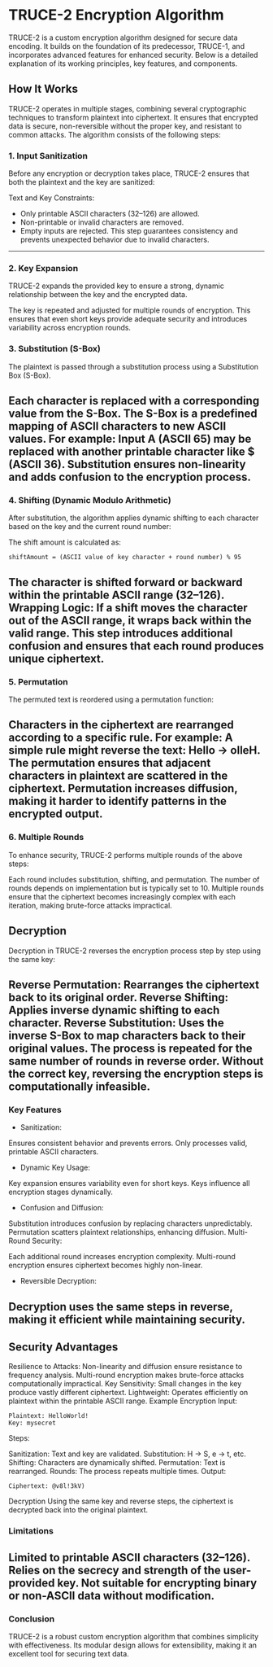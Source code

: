 # TRUCE-2 Encryption Algorithm

TRUCE-2 is a custom encryption algorithm designed for secure data encoding. It builds on the foundation of its predecessor, TRUCE-1, and incorporates advanced features for enhanced security. Below is a detailed explanation of its working principles, key features, and components.

## How It Works

TRUCE-2 operates in multiple stages, combining several cryptographic techniques to transform plaintext into ciphertext. It ensures that encrypted data is secure, non-reversible without the proper key, and resistant to common attacks. The algorithm consists of the following steps:

### 1. Input Sanitization

Before any encryption or decryption takes place, TRUCE-2 ensures that both the plaintext and the key are sanitized:

Text and Key Constraints:
- Only printable ASCII characters (32–126) are allowed.
- Non-printable or invalid characters are removed.
- Empty inputs are rejected.
This step guarantees consistency and prevents unexpected behavior due to invalid characters.
---
### 2. Key Expansion
TRUCE-2 expands the provided key to ensure a strong, dynamic relationship between the key and the encrypted data.

The key is repeated and adjusted for multiple rounds of encryption.
This ensures that even short keys provide adequate security and introduces variability across encryption rounds.
### 3. Substitution (S-Box)
The plaintext is passed through a substitution process using a Substitution Box (S-Box).

Each character is replaced with a corresponding value from the S-Box.
The S-Box is a predefined mapping of ASCII characters to new ASCII values. For example:
Input A (ASCII 65) may be replaced with another printable character like $ (ASCII 36).
Substitution ensures non-linearity and adds confusion to the encryption process.
---
### 4. Shifting (Dynamic Modulo Arithmetic)
After substitution, the algorithm applies dynamic shifting to each character based on the key and the current round number:

The shift amount is calculated as:
```
shiftAmount = (ASCII value of key character + round number) % 95
```
The character is shifted forward or backward within the printable ASCII range (32–126).
Wrapping Logic: If a shift moves the character out of the ASCII range, it wraps back within the valid range.
This step introduces additional confusion and ensures that each round produces unique ciphertext.
---
### 5. Permutation
The permuted text is reordered using a permutation function:

Characters in the ciphertext are rearranged according to a specific rule. For example:
A simple rule might reverse the text: Hello → olleH.
The permutation ensures that adjacent characters in plaintext are scattered in the ciphertext.
Permutation increases diffusion, making it harder to identify patterns in the encrypted output.
---
### 6. Multiple Rounds
To enhance security, TRUCE-2 performs multiple rounds of the above steps:

Each round includes substitution, shifting, and permutation.
The number of rounds depends on implementation but is typically set to 10.
Multiple rounds ensure that the ciphertext becomes increasingly complex with each iteration, making brute-force attacks impractical.

## Decryption
Decryption in TRUCE-2 reverses the encryption process step by step using the same key:

Reverse Permutation: Rearranges the ciphertext back to its original order.
Reverse Shifting: Applies inverse dynamic shifting to each character.
Reverse Substitution: Uses the inverse S-Box to map characters back to their original values.
The process is repeated for the same number of rounds in reverse order.
Without the correct key, reversing the encryption steps is computationally infeasible.
---
### Key Features
- Sanitization:

Ensures consistent behavior and prevents errors.
Only processes valid, printable ASCII characters.
- Dynamic Key Usage:

Key expansion ensures variability even for short keys.
Keys influence all encryption stages dynamically.
- Confusion and Diffusion:

Substitution introduces confusion by replacing characters unpredictably.
Permutation scatters plaintext relationships, enhancing diffusion.
Multi-Round Security:

Each additional round increases encryption complexity.
Multi-round encryption ensures ciphertext becomes highly non-linear.
- Reversible Decryption:

Decryption uses the same steps in reverse, making it efficient while maintaining security.
---
## Security Advantages
Resilience to Attacks:
Non-linearity and diffusion ensure resistance to frequency analysis.
Multi-round encryption makes brute-force attacks computationally impractical.
Key Sensitivity:
Small changes in the key produce vastly different ciphertext.
Lightweight:
Operates efficiently on plaintext within the printable ASCII range.
Example
Encryption
Input:

```
Plaintext: HelloWorld!
Key: mysecret
```
Steps:

Sanitization: Text and key are validated.
Substitution: H → S, e → t, etc.
Shifting: Characters are dynamically shifted.
Permutation: Text is rearranged.
Rounds: The process repeats multiple times.
Output:

```
Ciphertext: @v8l!3kV)
```
Decryption
Using the same key and reverse steps, the ciphertext is decrypted back into the original plaintext.

### Limitations
Limited to printable ASCII characters (32–126).
Relies on the secrecy and strength of the user-provided key.
Not suitable for encrypting binary or non-ASCII data without modification.
---
### Conclusion
TRUCE-2 is a robust custom encryption algorithm that combines simplicity with effectiveness. Its modular design allows for extensibility, making it an excellent tool for securing text data.
